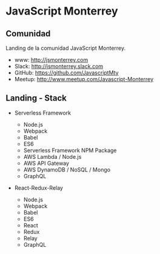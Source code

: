 JavaScript Monterrey
====================

## Comunidad
Landing de la comunidad JavaScript Monterrey.

* www: http://jsmonterrey.com
* Slack: http://jsmonterrey.slack.com
* GitHub: https://github.com/JavascriptMty
* Meetup: http://www.meetup.com/Javascript-Monterrey

## Landing - Stack
* Serverless Framework
    * Node.js
    * Webpack
    * Babel
    * ES6
    * Serverless Framework NPM Package
    * AWS Lambda / Node.js
    * AWS API Gateway
    * AWS DynamoDB / NoSQL / Mongo
    * GraphQL
    
* React-Redux-Relay
    * Node.js
    * Webpack
    * Babel
    * ES6
    * React
    * Redux
    * Relay
    * GraphQL
    

